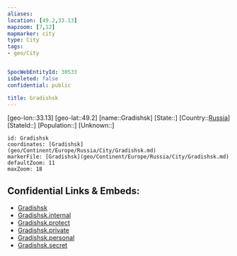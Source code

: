 ```yaml
---
aliases: 
location: [49.2,33.13]
mapzoom: [7,12] 
mapmarker: city 
type: City
tags:
- geo/City


SpocWebEntityId: 30533
isDeleted: false
confidential: public

title: Gradishsk
---
```

[geo-lon::33.13]
[geo-lat::49.2]
[name::Gradishsk]
[State::]
[Country::[Russia](geo/Continent/Europe/Russia.md)]
[StateId::]
[Population::]
[Unknown::]


```leaflet
id: Gradishsk
coordinates: [Gradishsk](geo/Continent/Europe/Russia/City/Gradishsk.md)
markerFile: [Gradishsk](geo/Continent/Europe/Russia/City/Gradishsk.md)
defaultZoom: 11 
maxZoom: 18
```


## Confidential Links & Embeds: 
- [Gradishsk](../../../../../../_public/geo/Continent/Europe/Russia/City/Gradishsk.md) 
- [Gradishsk.internal](../../../../../../_internal/geo/Continent/Europe/Russia/City/Gradishsk.internal.md) 
- [Gradishsk.protect](../../../../../../_protect/geo/Continent/Europe/Russia/City/Gradishsk.protect.md) 
- [Gradishsk.private](../../../../../../_private/geo/Continent/Europe/Russia/City/Gradishsk.private.md) 
- [Gradishsk.personal](../../../../../../_personal/geo/Continent/Europe/Russia/City/Gradishsk.personal.md) 
- [Gradishsk.secret](../../../../../../_secret/geo/Continent/Europe/Russia/City/Gradishsk.secret.md) 
